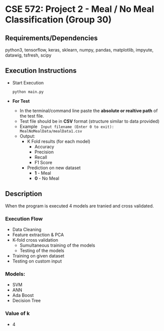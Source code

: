 # CSE 572: Project 2 - Meal / No Meal Classification (Group 30)

## Requirements/Dependencies
python3, tensorflow, keras, sklearn, numpy, pandas, matplotlib, impyute, datawig, tsfresh, scipy

## Execution Instructions
* Start Execution

  ```python main.py```

* **For Test**
  * In the terminal/command line paste the **absolute or realtive path** of the test file.
  * Test file should be in **CSV** format (structure similar to data provided)
  * Example
    ``` Input filename (Enter 0 to exit): MealNoMealData/mealData1.csv```
  * Output:
    * K Fold results (for each model)
      * Accuracy
      * Precision
      * Recall
      * F1 Score
    * Prediction on new dataset
      * **1** - Meal
      * **0** - No Meal


## Description
When the program is executed 4 models are tranied and cross validated.

### Execution Flow
  * Data Cleaning
  * Feature extraction & PCA
  * K-fold cross validation
    * Sumultaneous training of the models
    * Testing of the models
  * Training on given dataset
  * Testing on custom input

### Models:
  * SVM
  * ANN
  * Ada Boost
  * Decision Tree
  
### Value of k
  * 4
